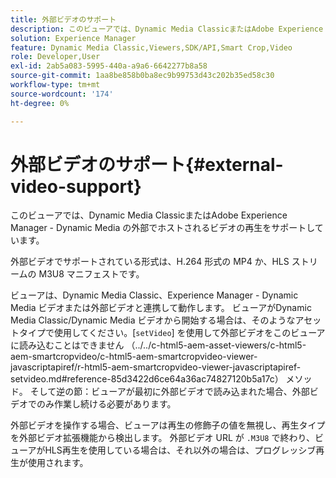```yaml
---
title: 外部ビデオのサポート
description: このビューアでは、Dynamic Media ClassicまたはAdobe Experience Manager - Dynamic Media の外部でホストされるビデオの再生をサポートしています。
solution: Experience Manager
feature: Dynamic Media Classic,Viewers,SDK/API,Smart Crop,Video
role: Developer,User
exl-id: 2ab5a083-5995-440a-a9a6-6642277b8a58
source-git-commit: 1aa8be858b0ba8ec9b99753d43c202b35ed58c30
workflow-type: tm+mt
source-wordcount: '174'
ht-degree: 0%

---
```


# 外部ビデオのサポート{#external-video-support}

このビューアでは、Dynamic Media ClassicまたはAdobe Experience Manager - Dynamic Media の外部でホストされるビデオの再生をサポートしています。

外部ビデオでサポートされている形式は、H.264 形式の MP4 か、HLS ストリームの M3U8 マニフェストです。

ビューアは、Dynamic Media Classic、Experience Manager - Dynamic Media ビデオまたは外部ビデオと連携して動作します。 ビューアがDynamic Media Classic/Dynamic Media ビデオから開始する場合は、そのようなアセットタイプで使用してください。[`setVideo`] を使用して外部ビデオをこのビューアに読み込むことはできません
（../../c-html5-aem-asset-viewers/c-html5-aem-smartcropvideo/c-html5-aem-smartcropvideo-viewer-javascriptapiref/r-html5-aem-smartcropvideo-viewer-javascriptapiref-setvideo.md#reference-85d3422d6ce64a36ac74827120b5a17c） メソッド。 そして逆の節：ビューアが最初に外部ビデオで読み込まれた場合、外部ビデオでのみ作業し続ける必要があります。

外部ビデオを操作する場合、ビューアは再生の修飾子の値を無視し、再生タイプを外部ビデオ拡張機能から検出します。 外部ビデオ URL が `.M3U8` で終わり、ビューアがHLS再生を使用している場合は、それ以外の場合は、プログレッシブ再生が使用されます。
